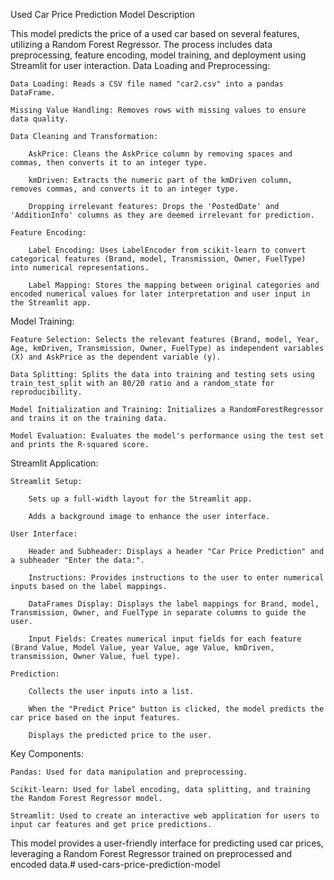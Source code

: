 Used Car Price Prediction Model Description

This model predicts the price of a used car based on several features, utilizing a Random Forest Regressor. The process includes data preprocessing, feature encoding, model training, and deployment using Streamlit for user interaction.
Data Loading and Preprocessing:

    Data Loading: Reads a CSV file named "car2.csv" into a pandas DataFrame.

    Missing Value Handling: Removes rows with missing values to ensure data quality.

    Data Cleaning and Transformation:

        AskPrice: Cleans the AskPrice column by removing spaces and commas, then converts it to an integer type.

        kmDriven: Extracts the numeric part of the kmDriven column, removes commas, and converts it to an integer type.

        Dropping irrelevant features: Drops the 'PostedDate' and 'AdditionInfo' columns as they are deemed irrelevant for prediction.

    Feature Encoding:

        Label Encoding: Uses LabelEncoder from scikit-learn to convert categorical features (Brand, model, Transmission, Owner, FuelType) into numerical representations.

        Label Mapping: Stores the mapping between original categories and encoded numerical values for later interpretation and user input in the Streamlit app.

Model Training:

    Feature Selection: Selects the relevant features (Brand, model, Year, Age, kmDriven, Transmission, Owner, FuelType) as independent variables (X) and AskPrice as the dependent variable (y).

    Data Splitting: Splits the data into training and testing sets using train_test_split with an 80/20 ratio and a random_state for reproducibility.

    Model Initialization and Training: Initializes a RandomForestRegressor and trains it on the training data.

    Model Evaluation: Evaluates the model's performance using the test set and prints the R-squared score.

Streamlit Application:

    Streamlit Setup:

        Sets up a full-width layout for the Streamlit app.

        Adds a background image to enhance the user interface.

    User Interface:

        Header and Subheader: Displays a header "Car Price Prediction" and a subheader "Enter the data:".

        Instructions: Provides instructions to the user to enter numerical inputs based on the label mappings.

        DataFrames Display: Displays the label mappings for Brand, model, Transmission, Owner, and FuelType in separate columns to guide the user.

        Input Fields: Creates numerical input fields for each feature (Brand Value, Model Value, year Value, age Value, kmDriven, transmission, Owner Value, fuel type).

    Prediction:

        Collects the user inputs into a list.

        When the "Predict Price" button is clicked, the model predicts the car price based on the input features.

        Displays the predicted price to the user.

Key Components:

    Pandas: Used for data manipulation and preprocessing.

    Scikit-learn: Used for label encoding, data splitting, and training the Random Forest Regressor model.

    Streamlit: Used to create an interactive web application for users to input car features and get price predictions.

This model provides a user-friendly interface for predicting used car prices, leveraging a Random Forest Regressor trained on preprocessed and encoded data.# used-cars-price-prediction-model
